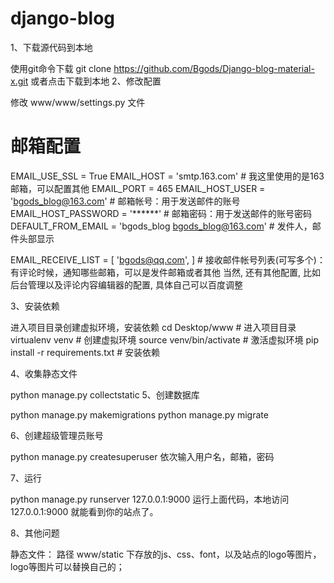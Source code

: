 # django-blog

1、下载源代码到本地

使用git命令下载
git clone https://github.com/Bgods/Django-blog-material-x.git
或者点击下载到本地
2、修改配置

修改 www/www/settings.py 文件

#  邮箱配置
EMAIL_USE_SSL = True
EMAIL_HOST = 'smtp.163.com'  # 我这里使用的是163邮箱，可以配置其他
EMAIL_PORT = 465
EMAIL_HOST_USER = 'bgods_blog@163.com'  # 邮箱帐号：用于发送邮件的账号
EMAIL_HOST_PASSWORD = '******'        # 邮箱密码：用于发送邮件的账号密码
DEFAULT_FROM_EMAIL = 'bgods_blog <bgods_blog@163.com>'   # 发件人，邮件头部显示

EMAIL_RECEIVE_LIST = [
    'bgods@qq.com',
]  # 接收邮件帐号列表(可写多个)： 有评论时候，通知哪些邮箱，可以是发件邮箱或者其他
当然, 还有其他配置, 比如后台管理以及评论内容编辑器的配置, 具体自己可以百度调整

3、安装依赖

进入项目目录创建虚拟环境，安装依赖
cd Desktop/www # 进入项目目录
virtualenv venv # 创建虚拟环境
source venv/bin/activate # 激活虚拟环境
pip install -r requirements.txt # 安装依赖


4、收集静态文件

python manage.py collectstatic
5、创建数据库

python manage.py makemigrations
python manage.py migrate


6、创建超级管理员账号

python manage.py createsuperuser
依次输入用户名，邮箱，密码



7、运行

python manage.py runserver 127.0.0.1:9000
运行上面代码，本地访问 127.0.0.1:9000 就能看到你的站点了。

8、其他问题

静态文件：
路径 www/static 下存放的js、css、font，以及站点的logo等图片，logo等图片可以替换自己的；

